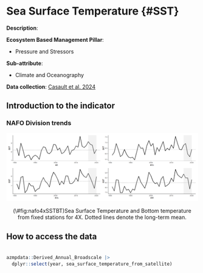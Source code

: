 # Sea Surface Temperature {#SST}

**Description**: 

**Ecosystem Based Management Pillar**:

  - Pressure and Stressors
  
**Sub-attribute**:  

  - Climate and Oceanography

**Data collection**: [Casault et al. 2024](https://publications.gc.ca/collections/collection_2024/mpo-dfo/Fs97-6-3589-eng.pdf) 

## Introduction to the indicator

### NAFO Division trends


<div class="figure" style="text-align: center">
<img src="SST_files/figure-html/nafo4xSSTBT-1.png" alt="Sea Surface Temperature and Bottom temperature from fixed stations for 4X. Dotted lines denote the long-term mean." width="1344" />
<p class="caption">(\#fig:nafo4xSSTBT)Sea Surface Temperature and Bottom temperature from fixed stations for 4X. Dotted lines denote the long-term mean.</p>
</div>

## How to access the data


```r

azmpdata::Derived_Annual_Broadscale |>
  dplyr::select(year, sea_surface_temperature_from_satellite)

```

